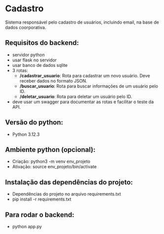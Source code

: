 # Cadastro 

Sistema responsável pelo cadastro de usuários, incluindo email, na base de dados coorporativa.

## Requisitos do backend:

- servidor python
- usar flask no servidor
- usar banco de dados sqlite
- 3 rotas:
  - **/cadastrar_usuario**: Rota para cadastrar um novo usuário. Deve receber dados no formato JSON.
  - **/buscar_usuario**: Rota para buscar informações de um usuário pelo ID.
  - **/deletar_usuario**: Rota para deletar um usuário pelo ID.
- deve usar um swagger para documentar as rotas e facilitar o teste da API.


## Versão do python:

- Python 3.12.3

## Ambiente python (opcional):

- Criação: python3 -m venv env_projeto
- Ativação: source env_projeto/bin/activate

## Instalação das dependências do projeto:

- Dependências do projeto no arquivo requirements.txt
- pip install -r requirements.txt

## Para rodar o backend:

- python app.py


